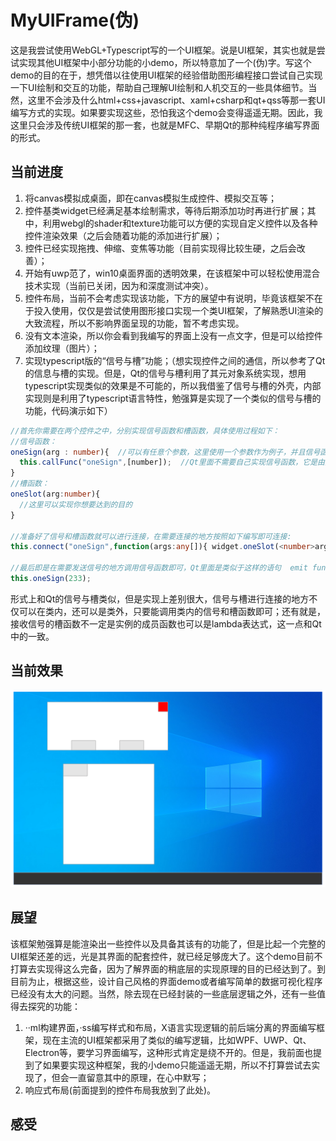 # MyUIFrame(伪)
这是我尝试使用WebGL+Typescript写的一个UI框架。说是UI框架，其实也就是尝试实现其他UI框架中小部分功能的小demo，所以特意加了一个(伪)字。写这个demo的目的在于，想凭借以往使用UI框架的经验借助图形编程接口尝试自己实现一下UI绘制和交互的功能，帮助自己理解UI绘制和人机交互的一些具体细节。当然，这里不会涉及什么html+css+javascript、xaml+csharp和qt+qss等那一套UI编写方式的实现。如果要实现这些，恐怕我这个demo会变得遥遥无期。因此，我这里只会涉及传统UI框架的那一套，也就是MFC、早期Qt的那种纯程序编写界面的形式。
## 当前进度
1. 将canvas模拟成桌面，即在canvas模拟生成控件、模拟交互等；
2. 控件基类widget已经满足基本绘制需求，等待后期添加功时再进行扩展；其中，利用webgl的shader和texture功能可以方便的实现自定义控件以及各种控件渲染效果（之后会随着功能的添加进行扩展）；
3. 控件已经实现拖拽、伸缩、变焦等功能（目前实现得比较生硬，之后会改善）；
4. 开始有uwp范了，win10桌面界面的透明效果，在该框架中可以轻松使用混合技术实现（当前已关闭，因为和深度测试冲突）。
5. 控件布局，当前不会考虑实现该功能，下方的展望中有说明，毕竟该框架不在于投入使用，仅仅是尝试使用图形接口实现一个类UI框架，了解熟悉UI渲染的大致流程，所以不影响界面呈现的功能，暂不考虑实现。
6. 没有文本渲染，所以你会看到我编写的界面上没有一点文字，但是可以给控件添加纹理（图片）；
7. 实现typescript版的“信号与槽”功能；（想实现控件之间的通信，所以参考了Qt的信息与槽的实现。但是，Qt的信号与槽利用了其元对象系统实现，想用typescript实现类似的效果是不可能的，所以我借鉴了信号与槽的外壳，内部实现则是利用了typescript语言特性，勉强算是实现了一个类似的信号与槽的功能，代码演示如下）
```typescript
//首先你需要在两个控件之中，分别实现信号函数和槽函数，具体使用过程如下：
//信号函数：
oneSign(arg : number){  //可以有任意个参数，这里使用一个参数作为例子，并且信号函数和槽函数的参数要一致，这一点和Qt的一样
  this.callFunc("oneSign",[number]);  //Qt里面不需要自己实现信号函数，它是由元对象编译器代为实现，但是这里我们需要实现它，只需要调用基类的callFunc函数传入信号函数名和参数数组即可。
}
//槽函数：
oneSlot(arg:number){
  //这里可以实现你想要达到的目的
}

//准备好了信号和槽函数就可以进行连接，在需要连接的地方按照如下编写即可连接:
this.connect("oneSign",function(args:any[]){ widget.oneSlot(<number>args[0])});  //第二个参数是一个lambda表达式，里面调用了槽函数

//最后即是在需要发送信号的地方调用信号函数即可，Qt里面是类似于这样的语句  emit func();
this.oneSign(233);
```
形式上和Qt的信号与槽类似，但是实现上差别很大，信号与槽进行连接的地方不仅可以在类内，还可以是类外，只要能调用类内的信号和槽函数即可；还有就是，接收信号的槽函数不一定是实例的成员函数也可以是lambda表达式，这一点和Qt中的一致。
## 当前效果
![效果](https://github.com/Zer0n1-coder/MyToys/blob/master/MyUIFrame/rendering.jpg)  
## 展望
该框架勉强算是能渲染出一些控件以及具备其该有的功能了，但是比起一个完整的UI框架还差的远，光是其界面的配套控件，就已经足够庞大了。这个demo目前不打算去实现得这么完备，因为了解界面的稍底层的实现原理的目的已经达到了。到目前为止，根据这些，设计自己风格的界面demo或者编写简单的数据可视化程序已经没有太大的问题。当然，除去现在已经封装的一些底层逻辑之外，还有一些值得去探究的功能：  
1. ··ml构建界面，·ss编写样式和布局，X语言实现逻辑的前后端分离的界面编写框架，现在主流的UI框架都采用了类似的编写逻辑，比如WPF、UWP、Qt、Electron等，要学习界面编写，这种形式肯定是绕不开的。但是，我前面也提到了如果要实现这种框架，我的小demo只能遥遥无期，所以不打算尝试去实现了，但会一直留意其中的原理，在心中默写；
2. 响应式布局(前面提到的控件布局我放到了此处)。
## 感受
